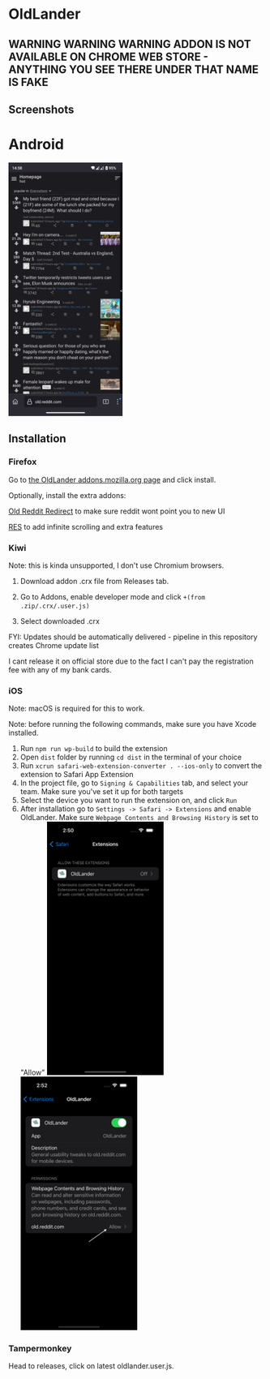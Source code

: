 # OldLander

## WARNING WARNING WARNING ADDON IS NOT AVAILABLE ON CHROME WEB STORE - ANYTHING YOU SEE THERE UNDER THAT NAME IS FAKE

## Screenshots

# Android

<img src="screenshots/index.png" height="500"/>

## Installation

### Firefox

Go to [the OldLander addons.mozilla.org page](https://addons.mozilla.org/en-US/firefox/addon/oldlander/) and click install.

Optionally, install the extra addons:

[Old Reddit Redirect](https://addons.mozilla.org/en-US/firefox/addon/old-reddit-redirect) to make sure reddit wont point you to new UI

[RES](https://addons.mozilla.org/en-US/firefox/addon/reddit-enhancement-suite) to add infinite scrolling and extra features

### Kiwi

Note: this is kinda unsupported, I don't use Chromium browsers.

1. Download addon .crx file from Releases tab.

2. Go to Addons, enable developer mode and click `+(from .zip/.crx/.user.js)`

3. Select downloaded .crx

FYI: Updates should be automatically delivered - pipeline in this repository creates Chrome update list

I cant release it on official store due to the fact I can't pay the registration fee with any of my bank cards.

### iOS

Note: macOS is required for this to work.

Note: before running the following commands, make sure you have Xcode installed.

1. Run `npm run wp-build` to build the extension
2. Open `dist` folder by running `cd dist` in the terminal of your choice
3. Run `xcrun safari-web-extension-converter . --ios-only` to convert the extension to Safari App Extension
4. In the project file, go to `Signing & Capabilities` tab, and select your team. Make sure you've set it up for both targets
5. Select the device you want to run the extension on, and click `Run`
6. After installation go to `Settings -> Safari -> Extensions` and enable OldLander. Make sure `Webpage Contents and Browsing History` is set to "Allow"
   <img src="screenshots/extensions-ios.png" height=500/>
   <img src="screenshots/permissions-ios.png" height=500/>

### Tampermonkey

Head to releases, click on latest oldlander.user.js.
